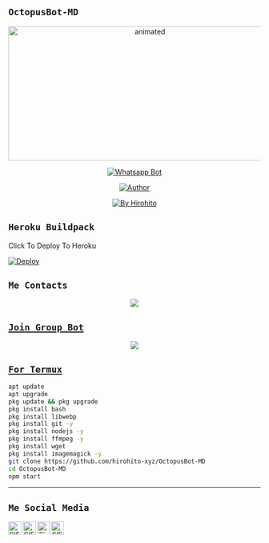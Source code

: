 ## `OctopusBot-MD`
<p align="center">
<img src="https://telegra.ph/file/ce3324d6ef0e104af2be7.jpg" alt="animated" width="550" height="268" />
</p>
<p align="center">
<a href="#"><img title="Whatsapp Bot" src="https://img.shields.io/badge/WhatsApp Bot-green?colorA=%23ff0000&colorB=%23017e40&style=for-the-badge"></a>
</p>
<p align="center">
<a href="https://github.com/hirohito-xyz"><img title="Author" src="https://img.shields.io/badge/AUTHOR-hirohito xyz-yellow.svg?style=for-the-badge&logo=github"></a>
</p>
<p align="center">
    <a href="https://hirohito_xyz.github.io">
        <img
            src="https://readme-typing-svg.herokuapp.com?size=15&width=280&lines=OctopusBot-MD+By+Hirohito_xyz"
            alt="By Hirohito"
        />
    </a>
</p>

## `Heroku Buildpack`

Click To Deploy To Heroku

[![Deploy](https://www.herokucdn.com/deploy/button.svg)](https://heroku.com/deploy?template=https://github.com/hirohito-xyz/OctopusBot-MD)


## `Me Contacts`
<p align="center">
<a href="https://wa.me/6281513947940"><img src="https://img.shields.io/badge/MY CONTACT-25D366?style=for-the-badge&logo=whatsapp&logoColor=white" />
</p>

## `Join Group Bot`
<p align="center">
<a href="https://chat.whatsapp.com/H4VWippJbISFfSFZKVTSz9"><img src="https://img.shields.io/badge/Join Group-25D366?style=for-the-badge&logo=whatsapp&logoColor=white" />
</p>

## `For Termux`
```bash
apt update
apt upgrade
pkg update && pkg upgrade
pkg install bash
pkg install libwebp
pkg install git -y
pkg install nodejs -y 
pkg install ffmpeg -y 
pkg install wget
pkg install imagemagick -y
git clone https://github.com/hirohito-xyz/OctopusBot-MD
cd OctopusBot-MD
npm start
```
---------
## ```Me Social Media```
  <a href="https://wa.me/6281513947940">
    <img align="left" alt="SIEGRIN | Whastapp" width="26px" src="https://github.com/siegrin/siegrin/blob/main/Assets/Whatsapp.svg" />
  </a> &nbsp;&nbsp;
  <a href="https://www.tiktok.com/@akabane_kun">
    <img align="left" alt="SIEGRIN | Titkok" width="26px" src="https://github.com/siegrin/siegrin/blob/main/Assets/Tiktok.svg" />
  </a> &nbsp;&nbsp;
  <a href="https://www.instagram.com/dzk_aufa">
    <img align="left" alt="SIEGRIN | Instagram" width="24px" src="https://github.com/siegrin/siegrin/blob/main/Assets/Instagram.svg" />
  </a> &nbsp;&nbsp;
  <a href="mailto: mongodebe@gmail.com">
    <img align="left" alt="SIEGRIN | Gmail" width="26px" src="https://github.com/siegrin/siegrin/blob/main/Assets/Gmail.svg" />
  </a> &nbsp;&nbsp;
